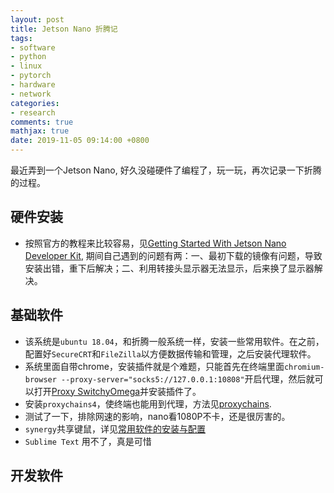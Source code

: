```yaml
---
layout: post
title: Jetson Nano 折腾记
tags:
- software
- python
- linux
- pytorch
- hardware
- network
categories:
- research
comments: true
mathjax: true
date: 2019-11-05 09:14:00 +0800
---
```

最近弄到一个Jetson Nano, 好久没碰硬件了编程了，玩一玩，再次记录一下折腾的过程。

## 硬件安装
+ 按照官方的教程来比较容易，见[Getting Started With Jetson Nano Developer Kit](https://developer.nvidia.com/embedded/learn/get-started-jetson-nano-devkit), 期间自己遇到的问题有两：一、最初下载的镜像有问题，导致安装出错，重下后解决；二、利用转接头显示器无法显示，后来换了显示器解决。

## 基础软件

+ 该系统是`ubuntu 18.04`，和折腾一般系统一样，安装一些常用软件。在之前，配置好`SecureCRT`和`FileZilla`以方便数据传输和管理，之后安装代理软件。
+ 系统里面自带chrome，安装插件就是个难题，只能首先在终端里面`chromium-browser --proxy-server="socks5://127.0.0.1:10808"`开启代理，然后就可以打开[Proxy SwitchyOmega](https://chrome.google.com/webstore/detail/proxy-switchyomega/padekgcemlokbadohgkifijomclgjgif)并安装插件了。
+ 安装`proxychains4`，使终端也能用到代理，方法见[proxychains](https://research.beenfrog.com/blog/2018/06/14/some-apps-and-services.html#proxychains).
+ 测试了一下，排除网速的影响，nano看1080P不卡，还是很厉害的。
+ `synergy`共享键鼠，详见[常用软件的安装与配置](https://research.beenfrog.com/code/2019/10/28/some-software-install-and-setting.html#synergy)
+ `Sublime Text` 用不了，真是可惜
## 开发软件
